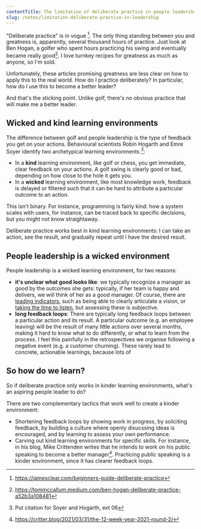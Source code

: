 ```yaml
---
contentTitle: The limitation of deliberate practice in people leadership
slug: /notes/limitation-deliberate-practice-in-leadership
---
```


"Deliberate practice" is in vogue [^1]. The only thing standing between you and greatness is, apparently, several thousand hours of practice. Just look at Ben Hogan, a golfer who spent hours practicing his swing and eventually became really good[^2]. I love turnkey recipes for greatness as much as anyone, so I'm sold. 

Unfortunately, these articles promising greatness are less clear on how to apply this to the real world. How do I practice deliberately? In particular, how do I use this to become a better leader?

And that's the sticking point. Unlike golf, there's no obvious practice that will make me a better leader.

## Wicked and kind learning environments

The difference between golf and people leadership is the type of feedback you get on your actions. Behavioural scientists Robin Hogarth and Emre Soyer identify two archetypical learning environments [^3]:
- In a **kind** learning environment, like golf or chess, you get immediate, clear feedback on your actions. A golf swing is clearly good or bad, depending on how close to the hole it gets you.
- In a **wicked** learning environment, like most knowledge work, feedback is delayed or filtered such that it can be hard to attribute a particular outcome to an action.

This isn't binary. For instance, programming is fairly kind: how a system scales with users, for instance, can be traced back to specific decisions, but you might not know straightaway.

Deliberate practice works best in kind learning environments: I can take an action, see the result, and gradually repeat until I have the desired result.

## People leadership is a wicked environment

People leadership is a wicked learning environment, for two reasons:
- **it's unclear what good looks like**: we typically recognize a manager as good by the outcomes she gets: typically, if her team is happy and delivers, we will think of her as a good manager. Of course, there are [leading indicators](https://pascalbugnion.net/blog/making-yourself-useful-as-a-middle-manager), such as being able to clearly articulate a vision, or [taking the time to listen](https://pascalbugnion.net/blog/slack-makes-better-leaders), but assessing these is subjective.
- **long feedback loops**: There are typically long feedback loops between a particular action and its result. A particular outcome (e.g. an employee leaving) will be the result of many little actions over several months, making it hard to know what to do differently, or what to learn from the process. I feel this painfully in the retrospectives we organise following a negative event (e.g. a customer churning). These rarely lead to concrete, actionable learnings, because lots of 

## So how do we learn?

So if deliberate practice only works in kinder learning environments, what's an aspiring people leader to do?

There are two complementary tactics that work well to create a kinder environment:
- Shortening feedback loops by showing work in progress, by soliciting feedback, by building a culture where openly disucssing ideas is encouraged, and by learning to assess your own performance.
- Carving out kind learning environments for specific skills. For instance, in his blog, Mike Crittenden writes that he intends to work on his public speaking to become a better manager[^4]. Practicing public speaking is a kinder environment, since it has clearer feedback loops.

[^1]: https://jamesclear.com/beginners-guide-deliberate-practice
[^2]: https://tommccallum.medium.com/ben-hogan-deliberate-practice-a52b3a108481
[^3]: Put citation for Soyer and Hogarth, ext 06
[^4]: https://critter.blog/2021/03/31/the-12-week-year-2021-round-2/
